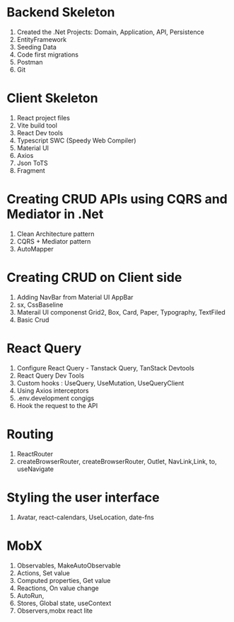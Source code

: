 # Backend Skeleton
1. Created the .Net Projects: Domain, Application, API, Persistence
2. EntityFramework
3. Seeding Data
4. Code first migrations
5. Postman
6. Git

# Client Skeleton
1. React project files
2. Vite build tool
3. React Dev tools
4. Typescript SWC (Speedy Web Compiler)
5. Material UI
6. Axios
7. Json ToTS
8. Fragment

# Creating CRUD APIs using CQRS and Mediator in .Net
1. Clean Architecture pattern
2. CQRS + Mediator pattern
3. AutoMapper

# Creating CRUD on Client side
1. Adding NavBar from Material UI AppBar
2. sx, CssBaseline
3. Materail UI componenst Grid2, Box, Card, Paper, Typography, TextFiled
4. Basic Crud

# React Query
1. Configure React Query - Tanstack Query, TanStack Devtools
2. React Query Dev Tools
3. Custom hooks : UseQuery, UseMutation, UseQueryClient
4. Using Axios interceptors
5. .env.development congigs
6. Hook the request to the API

# Routing
1. ReactRouter 
2. createBrowserRouter, createBrowserRouter, Outlet, NavLink,Link, to, useNavigate

# Styling the user interface
1. Avatar, react-calendars, UseLocation, date-fns

# MobX
1. Observables, MakeAutoObservable
2. Actions, Set value
3. Computed properties, Get value
4. Reactions, On value change
5. AutoRun,
6. Stores, Global state, useContext
7. Observers,mobx react lite